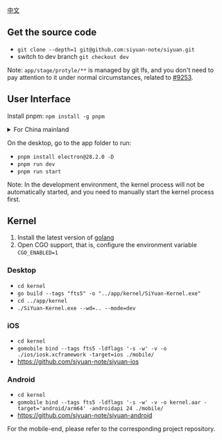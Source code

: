 [中文](CONTRIBUTING_zh_CN.md)

## Get the source code

* `git clone --depth=1 git@github.com:siyuan-note/siyuan.git`
* switch to dev branch `git checkout dev`

Note: `app/stage/protyle/**` is managed by git lfs, and you don't need to pay attention to it under normal circumstances, related to [#9253](https://github.com/siyuan-note/siyuan/issues/9253).

## User Interface

Install pnpm: `npm install -g pnpm`

<details>
<summary>For China mainland</summary>

Set the Electron mirror environment variable and install Electron:

* macOS/Linux: `ELECTRON_MIRROR=https://registry.npmmirror.com/mirrors/electron/ pnpm install electron@28.2.0 -D`
* Windows:
    * `SET ELECTRON_MIRROR=https://registry.npmmirror.com/mirrors/electron/`
    * `pnpm install electron@28.2.0 -D`

NPM mirror:

* Use npmmirror China mirror repository `pnpm --registry https://registry.npmmirror.com/ i`
* Revert to using official repository `pnpm --registry https://registry.npmmirror.com i`

</details>

On the desktop, go to the app folder to run:

* `pnpm install electron@28.2.0 -D`
* `pnpm run dev`
* `pnpm run start`

Note: In the development environment, the kernel process will not be automatically started, and you need to manually start the kernel process first.

## Kernel

1. Install the latest version of [golang](https://go.dev/)
2. Open CGO support, that is, configure the environment variable `CGO_ENABLED=1`

### Desktop

* `cd kernel`
* `go build --tags "fts5" -o "../app/kernel/SiYuan-Kernel.exe"`
* `cd ../app/kernel`
* `./SiYuan-Kernel.exe --wd=.. --mode=dev`

### iOS

* `cd kernel`
* `gomobile bind --tags fts5 -ldflags '-s -w' -v -o ./ios/iosk.xcframework -target=ios ./mobile/`
* https://github.com/siyuan-note/siyuan-ios

### Android

* `cd kernel`
* `gomobile bind --tags fts5 -ldflags '-s -w' -v -o kernel.aar -target='android/arm64' -androidapi 24 ./mobile/`
* https://github.com/siyuan-note/siyuan-android

For the mobile-end, please refer to the corresponding project repository.
